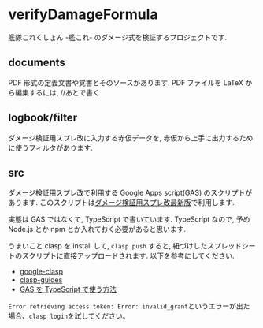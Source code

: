 # verifyDamageFormula

艦隊これくしょん -艦これ- のダメージ式を検証するプロジェクトです.

## documents

PDF 形式の定義文書や覚書とそのソースがあります.
PDF ファイルを LaTeX から編集するには, //あとで書く

## logbook/filter

ダメージ検証用スプレ改に入力する赤仮データを, 赤仮から上手に出力するために使うフィルタがあります.

## src

ダメージ検証用スプレ改で利用する Google Apps script(GAS) のスクリプトがあります.
このスクリプトは[ダメージ検証用スプレ改最新版](https://drive.google.com/drive/folders/1J_tBagjdXl81d0onHqKf--H5hf0TGHnw?usp=sharing)で利用します.

実態は GAS ではなくて, TypeScript で書いています.
TypeScript なので, 予め Node.js とか npm とか入れておく必要があると思います.

うまいこと clasp を install して, `clasp push` すると, 紐づけしたスプレッドシートのスクリプトに直接アップロードされます.
以下を参考にしてください.

- [google-clasp](https://github.com/google/clasp)
- [clasp-guides](https://developers.google.com/apps-script/guides/clasp?hl=ja)
- [GAS を TypeScript で使う方法](https://www.oit.ac.jp/rd/labs/kobayashi-lab/~yagshi/articles/gasts/)

`Error retrieving access token: Error: invalid_grant`というエラーが出た場合、`clasp login`を試してください。
